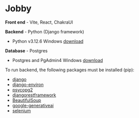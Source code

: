 # Jobby

**Front end** - Vite, React, ChakraUI

**Backend** - Python (Django framework)
- Python v3.12.6 Windows [download](https://www.python.org/downloads/release/python-3126/)

**Database** - Postgres
 - Postgres and PgAdmin4 Windows [download](https://www.enterprisedb.com/downloads/postgres-postgresql-downloads)


 To run backend, the following packages must be installed (pip):
  - [django](https://www.djangoproject.com/start/)
  - [django-environ](https://django-environ.readthedocs.io/en/latest/)
  - [psycopg2](https://pypi.org/project/psycopg2/)
  - [djangorestframework](https://pypi.org/project/djangorestframework/)
  - [BeautifulSoup](https://pypi.org/project/beautifulsoup4/)
  - [google-generativeai](https://pypi.org/project/google-generativeai/)
  - [selenium](https://www.selenium.dev/)
